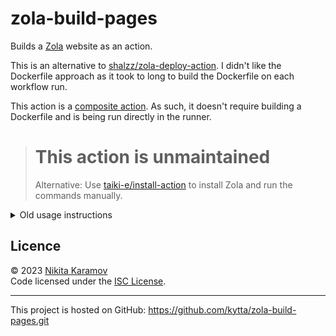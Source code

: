 # zola-build-pages

Builds a [Zola] website as an action.

This is an alternative to [shalzz/zola-deploy-action](https://github.com/shalzz/zola-deploy-action).
I didn't like the Dockerfile approach as it took to long to build the Dockerfile
on each workflow run.

This action is a [composite action](https://docs.github.com/en/actions/creating-actions/creating-a-composite-action).
As such, it doesn't require building a Dockerfile and is being run directly in
the runner.

> # This action is unmaintained
>
> Alternative: Use [taiki-e/install-action](https://github.com/taiki-e/install-action) to install Zola and run the commands manually.

<details>
<summary>Old usage instructions</summary>

## Usage

As for now, this action works **only** on `ubuntu-*` runners.

### Basic

```yaml
steps:
  - uses: actions/checkout@v3
  - uses: kytta/zola-build-pages@v1
    with:
      zola-version: "0.17.1"
```

`zola-version` is an optional input, but it is highly recommended to pin it
to become reproducible builds.

### Custom Workflow

This action was made for [publishing with a custom GitHub Actions workflow](https://docs.github.com/en/pages/getting-started-with-github-pages/configuring-a-publishing-source-for-your-github-pages-site#publishing-with-a-custom-github-actions-workflow).
To use it, you need to build the site, upload the built files as artifacts and
then deploy those artifacts to the GitHub Pages environment.
[See my personal website](https://github.com/kytta/www/blob/db05d458d9c0dff99108028c2a7b8cdf239d1300/.github/workflows/deploy.yml)
as example workflow.

Using this GitHub action (as opposed to shalzz/zola-deploy-action) reduced build
times from 1m30s to 30s.

### Inputs

The inputs of the action roughly resemble those of Zola.

| **Name**       | **Default value**  | **Description**                               |
| -------------- | ------------------ | --------------------------------------------- |
| `zola-version` | `0.17.1`           | Zola version to use.                          |
| `root`         | `.`                | Directory where the source files reside.      |
| `config`       | `config.toml`      | Path to a config file in the root of project. |
| `base-url`     | _from Zola config_ | Force the base URL to be that value.          |
| `output-dir`   | `./public`         | Outputs the generated site in the given path. |
| `drafts`       | `false`            | Include drafts when building the site.        |

</details>

## Licence

© 2023 [Nikita Karamov]\
Code licensed under the [ISC License].

---

This project is hosted on GitHub:
<https://github.com/kytta/zola-build-pages.git>

[isc license]: https://spdx.org/licenses/ISC.html
[nikita karamov]: https://www.kytta.dev/
[zola]: https://getzola.org/
